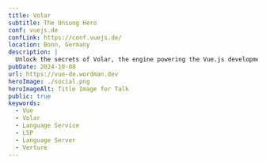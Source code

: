 ```yaml
---
title: Volar
subtitle: The Unsung Hero
conf: vuejs.de
confLink: https://conf.vuejs.de/
location: Bonn, Germany
description: |
  Unlock the secrets of Volar, the engine powering the Vue.js development experience, with an under-the-hood look at its architecture and core functionalities. We will explore how Volar achieves its advanced language support and seamless TypeScript integration, enhancing productivity and development workflows. This talk promises a deep dive into the technical foundations of Volar, equipping attendees with the knowledge to fully harness its capabilities in their Vue.js projects.
pubDate: 2024-10-08
url: https://vue-de.wordman.dev
heroImage: ./social.png
heroImageAlt: Title Image for Talk
public: true
keywords:
  - Vue
  - Volar
  - Language Service
  - LSP
  - Language Server
  - Verture
---
```

